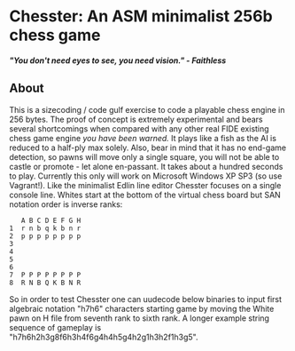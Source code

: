 # Chesster: An ASM minimalist 256b chess game

##### "You don't need eyes to see, you need vision." - Faithless

## About

This is a sizecoding / code gulf exercise to code a playable chess engine in 256 bytes. The proof of concept is extremely experimental and bears several shortcomings when compared with any other real FIDE existing chess game engine _you have been warned._ It plays like a fish as the AI is reduced to a half-ply max solely. Also, bear in mind that it has no end-game detection, so pawns will move only a single square, you will not be able to castle or promote - let alone en-passant. It takes about a hundred seconds to play. Currently this only will work on Microsoft Windows XP SP3 (so use Vagrant!). Like the minimalist Edlin line editor Chesster focuses on a single console line. Whites start at the bottom of the virtual chess board but SAN notation order is inverse ranks:

```
   A B C D E F G H
1  r n b q k b n r
2  p p p p p p p p
3
4
5
6 
7  P P P P P P P P
8  R N B Q K B N R
```

So in order to test Chesster one can uudecode below binaries to input first algebraic notation "h7h6" characters starting game by moving the White pawn on H file from seventh rank to sixth rank. A longer example string sequence of gameplay is "h7h6h2h3g8f6h3h4f6g4h4h5g4h2g1h3h2f1h3g5".
